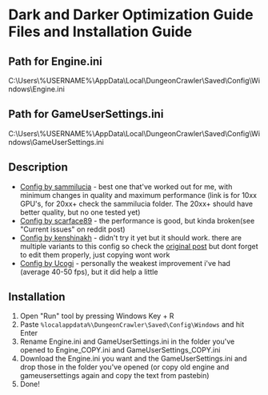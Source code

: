 # Dark and Darker Optimization Guide Files and Installation Guide

## Path for Engine.ini
C:\Users\\%USERNAME%\AppData\Local\DungeonCrawler\Saved\Config\Windows\Engine.ini

## Path for GameUserSettings.ini
C:\Users\\%USERNAME%\AppData\Local\DungeonCrawler\Saved\Config\Windows\GameUserSettings.ini

## Description

* [Config by sammilucia](https://pastebin.com/wXdLRqpY) - best one that've worked out for me, with minimum changes in quality and maximum performance (link is for 10xx GPU's, for 20xx+ check the sammilucia folder. The 20xx+ should have better quality, but no one tested yet)
* [Config by scarface89](https://pastebin.com/4zgu18nv) - the performance is good, but kinda broken(see "Current issues" on reddit post)
* [Config by kenshinakh](https://pastebin.com/SPMR11cr) - didn't try it yet but it should work. there are multiple variants to this config so check the [original post](https://www.reddit.com/r/TowerofFantasy/comments/wpaozv/ue4_engine_tweaks_guide_to_improving_graphics_and/) but dont forget to edit them properly, just copying wont work
* [Config by Ucogi](https://pastebin.com/GKEfiYXH) - personally the weakest improvement i've had (average 40-50 fps), but it did help a little

## Installation

1. Open "Run" tool by pressing Windows Key + R
2. Paste `%localappdata%\DungeonCrawler\Saved\Config\Windows` and hit Enter
3. Rename Engine.ini and GameUserSettings.ini in the folder you've opened to Engine_COPY.ini and GameUserSettings_COPY.ini
4. Download the Engine.ini you want and the GameUserSettings.ini and drop those in the folder you've opened (or copy old engine and gameusersettings again and copy the text from pastebin)
5. Done!
